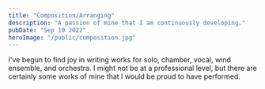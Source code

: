 ```yaml
---
title: "Composition/Arranging"
description: "A passion of mine that I am continuously developing."
pubDate: "Sep 10 2022"
heroImage: "/public/composition.jpg"
---
```


I've begun to find joy in writing works for solo, chamber, vocal, wind ensemble, and orchestra. I might not be at a professional level, but there are certainly some works of mine that I would be proud to have performed.